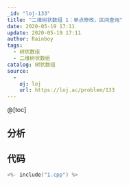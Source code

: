 ```yaml
---
_id: "loj-133"
title: "二维树状数组 1：单点修改，区间查询"
date: 2020-05-19 17:11
update: 2020-05-19 17:11
author: Rainboy
tags:
  - 树状数组
  - 二维树状数组
catalog: 树状数组
source: 
  - 
    oj: loj
    url: https://loj.ac/problem/133
---
```



@[toc]
## 分析



## 代码

```c
<%- include("1.cpp") %>
```
